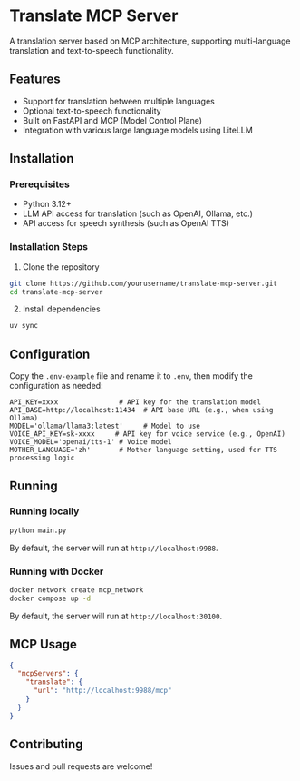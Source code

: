 # Translate MCP Server

A translation server based on MCP architecture, supporting multi-language translation and text-to-speech functionality.

## Features

- Support for translation between multiple languages
- Optional text-to-speech functionality
- Built on FastAPI and MCP (Model Control Plane)
- Integration with various large language models using LiteLLM

## Installation

### Prerequisites

- Python 3.12+
- LLM API access for translation (such as OpenAI, Ollama, etc.)
- API access for speech synthesis (such as OpenAI TTS)

### Installation Steps

1. Clone the repository

```bash
git clone https://github.com/yourusername/translate-mcp-server.git
cd translate-mcp-server
```

2. Install dependencies

```bash
uv sync
```

## Configuration

Copy the `.env-example` file and rename it to `.env`, then modify the configuration as needed:

```
API_KEY=xxxx               # API key for the translation model
API_BASE=http://localhost:11434  # API base URL (e.g., when using Ollama)
MODEL='ollama/llama3:latest'     # Model to use
VOICE_API_KEY=sk-xxxx     # API key for voice service (e.g., OpenAI)
VOICE_MODEL='openai/tts-1' # Voice model
MOTHER_LANGUAGE='zh'       # Mother language setting, used for TTS processing logic
```

## Running

### Running locally

```bash
python main.py
```

By default, the server will run at `http://localhost:9988`.

### Running with Docker

```bash
docker network create mcp_network
docker compose up -d
```
By default, the server will run at `http://localhost:30100`.

## MCP Usage

```json
{
  "mcpServers": {
    "translate": {
      "url": "http://localhost:9988/mcp"
    }
  }
}
```


## Contributing

Issues and pull requests are welcome!

